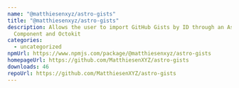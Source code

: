 ```yaml
---
name: "@matthiesenxyz/astro-gists"
title: "@matthiesenxyz/astro-gists"
description: Allows the user to import GitHub Gists by ID through an Astro
  Component and Octokit
categories:
  - uncategorized
npmUrl: https://www.npmjs.com/package/@matthiesenxyz/astro-gists
homepageUrl: https://github.com/MatthiesenXYZ/astro-gists
downloads: 46
repoUrl: https://github.com/MatthiesenXYZ/astro-gists
---
```

